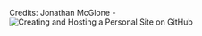 Credits:
Jonathan McGlone - ![Creating and Hosting a Personal Site on GitHub](http://jmcglone.com/guides/github-pages/)
